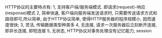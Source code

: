 HTTP协议的主要特点有: 
1, 支持客户端/服务端模式. 即请求(request)-响应(response)模式 
2, 简单快速, 客户端向服务端发送请求时, 只需要传送请求方式和路径即可,所以简单, 由于HTTP协议简单, 使得HTTP服务器的程序规模小, 因而速度很快; 
3, 灵活, 传输数据类型种类多 
4, 无连接, 请求一次服务器后立刻断开连接, 即非长连接, 即短连接 
5, 无状态, HTTP协议对事务处理没有记忆能力; session